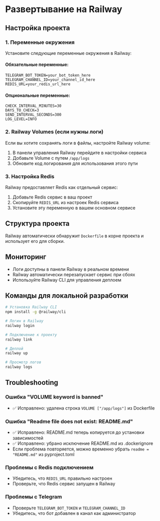 # Развертывание на Railway

## Настройка проекта

### 1. Переменные окружения

Установите следующие переменные окружения в Railway:

#### Обязательные переменные:
```
TELEGRAM_BOT_TOKEN=your_bot_token_here
TELEGRAM_CHANNEL_ID=your_channel_id_here
REDIS_URL=your_redis_url_here
```

#### Опциональные переменные:
```
CHECK_INTERVAL_MINUTES=30
DAYS_TO_CHECK=3
SEND_INTERVAL_SECONDS=300
LOG_LEVEL=INFO
```

### 2. Railway Volumes (если нужны логи)

Если вы хотите сохранять логи в файлы, настройте Railway volume:

1. В панели управления Railway перейдите в настройки сервиса
2. Добавьте Volume с путем `/app/logs`
3. Обновите код логирования для использования этого пути

### 3. Настройка Redis

Railway предоставляет Redis как отдельный сервис:

1. Добавьте Redis сервис в ваш проект
2. Скопируйте `REDIS_URL` из настроек Redis сервиса
3. Установите эту переменную в вашем основном сервисе

## Структура проекта

Railway автоматически обнаружит `Dockerfile` в корне проекта и использует его для сборки.

## Мониторинг

- Логи доступны в панели Railway в реальном времени
- Railway автоматически перезапускает сервис при сбоях
- Используйте Railway CLI для управления деплоем

## Команды для локальной разработки

```bash
# Установка Railway CLI
npm install -g @railway/cli

# Логин в Railway
railway login

# Подключение к проекту
railway link

# Деплой
railway up

# Просмотр логов
railway logs
```

## Troubleshooting

### Ошибка "VOLUME keyword is banned"
- ✅ Исправлено: удалена строка `VOLUME ["/app/logs"]` из Dockerfile

### Ошибка "Readme file does not exist: README.md"
- ✅ Исправлено: README.md теперь копируется до установки зависимостей
- ✅ Исправлено: убрано исключение README.md из .dockerignore
- Если проблема повторяется, можно временно убрать `readme = "README.md"` из pyproject.toml

### Проблемы с Redis подключением
- Убедитесь, что `REDIS_URL` правильно настроен
- Проверьте, что Redis сервис запущен в Railway

### Проблемы с Telegram
- Проверьте `TELEGRAM_BOT_TOKEN` и `TELEGRAM_CHANNEL_ID`
- Убедитесь, что бот добавлен в канал как администратор
